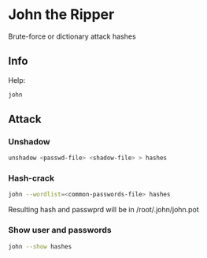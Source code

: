 # John the Ripper

Brute-force or dictionary attack hashes

## Info

Help:
```bash
john
```

## Attack

### Unshadow

```bash
unshadow <passwd-file> <shadow-file> > hashes
```

### Hash-crack
```bash
john --wordlist=<common-passwords-file> hashes
```

Resulting hash and passwprd will be in /root/.john/john.pot

### Show user and passwords
```bash
john --show hashes
```



